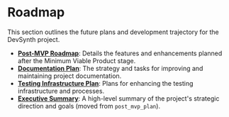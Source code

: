 # Roadmap

This section outlines the future plans and development trajectory for the DevSynth project.

- **[Post-MVP Roadmap](post_mvp_roadmap.md)**: Details the features and enhancements planned after the Minimum Viable Product stage.
- **[Documentation Plan](documentation_plan.md)**: The strategy and tasks for improving and maintaining project documentation.
- **[Testing Infrastructure Plan](testing_infrastructure.md)**: Plans for enhancing the testing infrastructure and processes.
- **[Executive Summary](executive_summary.md)**: A high-level summary of the project's strategic direction and goals (moved from `post_mvp_plan`).

